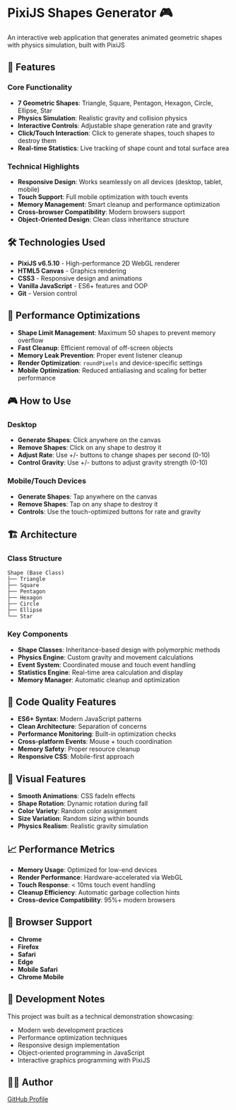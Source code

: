 # PixiJS Shapes Generator 🎮

An interactive web application that generates animated geometric shapes with physics simulation, built with PixiJS

## 🌟 Features

### Core Functionality
- **7 Geometric Shapes**: Triangle, Square, Pentagon, Hexagon, Circle, Ellipse, Star
- **Physics Simulation**: Realistic gravity and collision physics
- **Interactive Controls**: Adjustable shape generation rate and gravity
- **Click/Touch Interaction**: Click to generate shapes, touch shapes to destroy them
- **Real-time Statistics**: Live tracking of shape count and total surface area

### Technical Highlights
- **Responsive Design**: Works seamlessly on all devices (desktop, tablet, mobile)
- **Touch Support**: Full mobile optimization with touch events
- **Memory Management**: Smart cleanup and performance optimization
- **Cross-browser Compatibility**: Modern browsers support
- **Object-Oriented Design**: Clean class inheritance structure

## 🛠️ Technologies Used

- **PixiJS v6.5.10** - High-performance 2D WebGL renderer
- **HTML5 Canvas** - Graphics rendering
- **CSS3** - Responsive design and animations
- **Vanilla JavaScript** - ES6+ features and OOP
- **Git** - Version control

## 🎯 Performance Optimizations

- **Shape Limit Management**: Maximum 50 shapes to prevent memory overflow
- **Fast Cleanup**: Efficient removal of off-screen objects
- **Memory Leak Prevention**: Proper event listener cleanup
- **Render Optimization**: `roundPixels` and device-specific settings
- **Mobile Optimization**: Reduced antialiasing and scaling for better performance

## 🎮 How to Use

### Desktop
- **Generate Shapes**: Click anywhere on the canvas
- **Remove Shapes**: Click on any shape to destroy it
- **Adjust Rate**: Use +/- buttons to change shapes per second (0-10)
- **Control Gravity**: Use +/- buttons to adjust gravity strength (0-10)

### Mobile/Touch Devices
- **Generate Shapes**: Tap anywhere on the canvas
- **Remove Shapes**: Tap on any shape to destroy it
- **Controls**: Use the touch-optimized buttons for rate and gravity

## 🏗️ Architecture

### Class Structure
```
Shape (Base Class)
├── Triangle
├── Square
├── Pentagon
├── Hexagon
├── Circle
├── Ellipse
└── Star
```

### Key Components
- **Shape Classes**: Inheritance-based design with polymorphic methods
- **Physics Engine**: Custom gravity and movement calculations
- **Event System**: Coordinated mouse and touch event handling
- **Statistics Engine**: Real-time area calculation and display
- **Memory Manager**: Automatic cleanup and optimization

## 🔧 Code Quality Features

- **ES6+ Syntax**: Modern JavaScript patterns
- **Clean Architecture**: Separation of concerns
- **Performance Monitoring**: Built-in optimization checks
- **Cross-platform Events**: Mouse + touch coordination
- **Memory Safety**: Proper resource cleanup
- **Responsive CSS**: Mobile-first approach

## 🎨 Visual Features

- **Smooth Animations**: CSS fadeIn effects
- **Shape Rotation**: Dynamic rotation during fall
- **Color Variety**: Random color assignment
- **Size Variation**: Random sizing within bounds
- **Physics Realism**: Realistic gravity simulation

## 📈 Performance Metrics

- **Memory Usage**: Optimized for low-end devices
- **Render Performance**: Hardware-accelerated via WebGL
- **Touch Response**: < 10ms touch event handling
- **Cleanup Efficiency**: Automatic garbage collection hints
- **Cross-device Compatibility**: 95%+ modern browsers

## 🧪 Browser Support

- **Chrome**
- **Firefox**
- **Safari**
- **Edge**
- **Mobile Safari**
- **Chrome Mobile**

## 📝 Development Notes

This project was built as a technical demonstration showcasing:
- Modern web development practices
- Performance optimization techniques
- Responsive design implementation
- Object-oriented programming in JavaScript
- Interactive graphics programming with PixiJS

## 👨‍💻 Author
[GitHub Profile](https://github.com/Kazimir0)